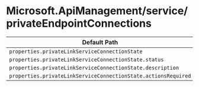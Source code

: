 # Microsoft.ApiManagement/service/privateEndpointConnections

| Default Path | Alias |
|---|---|
| `properties.privateLinkServiceConnectionState` | `Microsoft.ApiManagement/service/privateEndpointConnections/privateLinkServiceConnectionState` |
| `properties.privateLinkServiceConnectionState.status` | `Microsoft.ApiManagement/service/privateEndpointConnections/privateLinkServiceConnectionState.status` |
| `properties.privateLinkServiceConnectionState.description` | `Microsoft.ApiManagement/service/privateEndpointConnections/privateLinkServiceConnectionState.description` |
| `properties.privateLinkServiceConnectionState.actionsRequired` | `Microsoft.ApiManagement/service/privateEndpointConnections/privateLinkServiceConnectionState.actionsRequired` |

